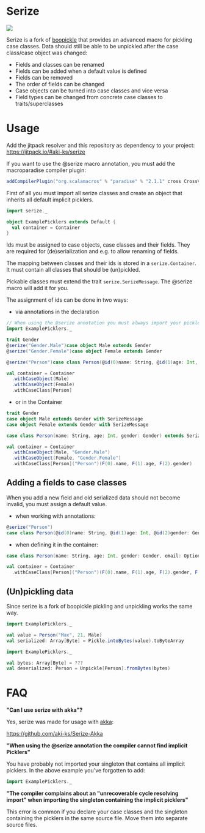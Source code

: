 # Serize
[![](https://jitpack.io/v/aki-ks/serize.svg)](https://jitpack.io/#aki-ks/serize)

Serize is a fork of [boopickle](https://github.com/suzaku-io/boopickle) that provides an advanced macro for pickling case classes.
Data should still be able to be unpickled after the case class/case object was changed:

- Fields and classes can be renamed
- Fields can be added when a default value is defined
- Fields can be removed
- The order of fields can be changed
- Case objects can be turned into case classes and vice versa
- Field types can be changed from concrete case classes to traits/superclasses

# Usage
Add the jitpack resolver and this repository as dependency to your project:
https://jitpack.io/#aki-ks/serize

If you want to use the @serize macro annotation, you must add the macroparadise compiler plugin:
``` sbt
addCompilerPlugin("org.scalamacros" % "paradise" % "2.1.1" cross CrossVersion.full)
```

First of all you must import all serize classes and create an object that inherits all default implicit picklers.
``` Scala
import serize._

object ExamplePicklers extends Default {
  val container = Container
}
```

Ids must be assigned to case objects, case classes and their fields.
They are required for (de)serialization and e.g. to allow renaming of fields.

The mapping between classes and their ids is stored in a `serize.Container`.
It must contain all classes that should be (un)pickled.

Pickable classes must extend the trait `serize.SerizeMessage`.
 The @serize macro will add it for you.

The assignment of ids can be done in two ways:
* via annotations in the declaration
``` Scala
// When using the @serize annotation you must always import your picklers
import ExamplePicklers._

trait Gender
@serize("Gender.Male")case object Male extends Gender
@serize("Gender.Female")case object Female extends Gender

@serize("Person")case class Person(@id(0)name: String, @id(1)age: Int, @id(2)gender: Gender)

val container = Container
  .withCaseObject(Male)
  .withCaseObject(Female)
  .withCaseClass[Person]
```

* or in the Container
``` Scala
trait Gender
case object Male extends Gender with SerizeMessage
case object Female extends Gender with SerizeMessage

case class Person(name: String, age: Int, gender: Gender) extends SerizeMessage

val container = Container
  .withCaseObject(Male, "Gender.Male")
  .withCaseObject(Female, "Gender.Female")
  .withCaseClass[Person]("Person")(F(0).name, F(1).age, F(2).gender)
```

## Adding a fields to case classes

When you add a new field and old serialized data should not become invalid, you must assign a default value.

* when working with annotations:
``` Scala
@serize("Person")
case class Person(@id(0)name: String, @id(1)age: Int, @id(2)gender: Gender, @id(3)email: Option[String] = None)
```

* when defining it in the container:
``` Scala
case class Person(name: String, age: Int, gender: Gender, email: Option[String]) extends SerizeMessage

val container = Container
  .withCaseClass[Person]("Person")(F(0).name, F(1).age, F(2).gender, F(3).email = None)
```

## (Un)pickling data

Since serize is a fork of boopickle pickling and unpickling works the same way.

``` Scala
import ExamplePicklers._

val value = Person("Max", 21, Male)
val serialized: Array[Byte] = Pickle.intoBytes(value).toByteArray
```

``` Scala
import ExamplePicklers._

val bytes: Array[Byte] = ???
val deserialized: Person = Unpickle[Person].fromBytes(bytes)
```

# FAQ

**"Can I use serize with akka"?**

Yes, serize was made for usage with [akka](https://akka.io/):

https://github.com/aki-ks/Serize-Akka

**"When using the @serize annotation the compiler cannot find implicit Picklers"**

You have probably not imported your singleton that contains all implicit picklers.
In the above example you've forgotten to add:
``` Scala
import ExamplePicklers._
```

**"The compiler complains about an \"unrecoverable cycle resolving import\" when importing the singleton containing the implicit picklers"**

This error is common if you declare your case classes and the singleton containing the picklers in the same source file.
Move them into separate source files.